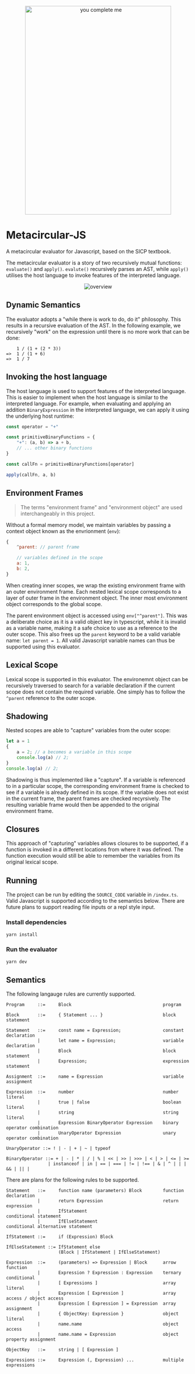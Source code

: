 <p align="center">
  <img width="400" height="569" src="/assets/batman-joker.jpg" alt="you complete me">
</p>

# Metacircular-JS

A metacircular evaluator for Javascript, based on the SICP textbook. 

The metacircular evaluator is a story of two recursively mutual functions: `evaluate()` and `apply()`. `evalute()` recursively parses an AST, while `apply()` utilises the host language to invoke features of the interpreted language. 

<p align="center">
  <img src="/assets/overview.png" alt="overview">
</p>

## Dynamic Semantics

The evaluator adopts a "while there is work to do, do it" philosophy. This results in a recursive evaluation of the AST. In the following example, we recursively "work" on the expression until there is no more work that can be done:

```
    1 / (1 + (2 * 3))
=>  1 / (1 + 6)
=>  1 / 7
```

## Invoking the host language

The host language is used to support features of the interpreted language. This is easier to implement when the host language is similar to the interpreted language. For example, when evaluating and applying an addition `BinaryExpression` in the interpreted language, we can apply it using the underlying host runtime:

```js
const operator = "+"

const primitiveBinaryFunctions = {
    "+": (a, b) => a + b,
    // ... other binary functions
}

const callFn = primitiveBinaryFunctions[operator]

apply(callFn, a, b)
```

## Environment Frames

> The terms "environment frame" and "environment object" are used interchangeably in this project. 

Without a formal memory model, we maintain variables by passing a context object known as the envrionment (`env`):

```js
{
    ^parent: // parent frame

    // variables defined in the scope
    a: 1,
    b: 2,
}
```

When creating inner scopes, we wrap the existing environment frame with an outer environment frame. Each nested lexical scope corresponds to a layer of outer frame in the environment object. The inner most environment object corresponds to the global scope.

The parent environment object is accessed using `env["^parent"]`. This was a deliberate choice as it is a valid object key in typescript, while it is invalid as a variable name, making it a safe choice to use as a reference to the outer scope. This also frees up the `parent` keyword to be a valid variable name: `let parent = 1`. All valid Javascript variable names can thus be supported using this evaluator.

## Lexical Scope

Lexical scope is supported in this evaluator. The environemnt object can be recursively traversed to search for a variable declaration if the current scope does not contain the required variable. One simply has to follow the `^parent` reference to the outer scope.

## Shadowing

Nested scopes are able to "capture" variables from the outer scope: 

```js
let a = 1
{
    a = 2; // a becomes a variable in this scope
    console.log(a) // 2;
}
console.log(a) // 2;
```

Shadowing is thus implemented like a "capture". If a variable is referenced to in a particular scope, the corresponding environment frame is checked to see if a variable is already defined in its scope. If the variable does not exist in the current frame, the parent frames are checked recyrsively. The resulting variable frame would then be appended to the original environment frame.

## Closures

This approach of "capturing" variables allows closures to be supported, if a function is invoked in a different locations from where it was defined. The function execution would still be able to remember the variables from its original lexical scope.

## Running

The project can be run by editing the `SOURCE_CODE` variable in `/index.ts`. Valid Javascript is supported according to the semantics below. There are future plans to support reading file inputs or a repl style input.

### Install dependencies

```sh
yarn install
```

### Run the evaluator
```sh
yarn dev
```

## Semantics

The following langauge rules are currently supported.

```
Program     ::=     Block                                   program

Block       ::=     { Statement ... }                       block statement

Statement   ::=     const name = Expression;                constant declaration
            |       let name = Expression;                  variable declaration
            |       Block                                   block statement
            |       Expression;                             expression statement

Assignment  ::=     name = Expression                       variable assignment

Expression  ::=     number                                  number literal
            |       true | false                            boolean literal
            |       string                                  string literal
            |       Expression BinaryOperator Expression    binary operator combination
            |       UnaryOperator Expression                unary operator combination

UnaryOperator ::= ! | - | + | ~ | typeof 

BinaryOperator ::= + | - | * | / | % | << | >> | >>> | < | > | <= | >= 
                | instanceof | in | == | === | != | !== | & | ^ | | | && | || |
```


There are plans for the following rules to be supported.
```
Statement   ::=     function name (parameters) Block        function declaration
            |       return Expression                       return expression
            |       IfStatement                             conditional statement
            |       IfElseStatement                         conditional alternative statement

IfStatement ::=     if (Expression) Block                   

IfElseStatement ::= IfStatement else 
                    (Block | IfStatement | IfElseStatement) 

Expression  ::=     (parameters) => Expression | Block      arrow function
            |       Expression ? Expression : Expression    ternary conditional
            |       [ Expressions ]                         array literal
            |       Expression [ Expression ]               array access / object access
            |       Expression [ Expression ] = Expression  array assignment
            |       { ObjectKey: Expression }               object literal
            |       name.name                               object access
            |       name.name = Expression                  object property assignment

ObjectKey   ::=     string | [ Expression ]                 

Expressions ::=     Expression (, Expression) ...           multiple expressions
```